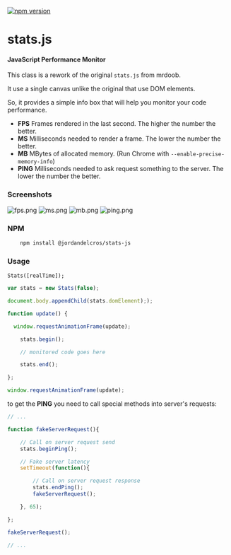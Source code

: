 [![npm version](https://badge.fury.io/js/%40jordandelcros%2Fstats-js.svg)](https://badge.fury.io/js/%40jordandelcros%2Fstats-js)

# stats.js #

#### JavaScript Performance Monitor ####

This class is a rework of the original `stats.js` from mrdoob.

It use a single canvas unlike the original that use DOM elements.

So, it provides a simple info box that will help you monitor your code performance.

* **FPS** Frames rendered in the last second. The higher the number the better.
* **MS** Milliseconds needed to render a frame. The lower the number the better.
* **MB** MBytes of allocated memory. (Run Chrome with `--enable-precise-memory-info`)
* **PING** Milliseconds needed to ask request something to the server. The lower the number the better.

### Screenshots ###

![fps.png](https://rawgit.com/JordanDelcros/stats-js/master/assets/screenshot-fps.png)
![ms.png](https://rawgit.com/JordanDelcros/stats-js/master/assets/screenshot-ms.png)
![mb.png](https://rawgit.com/JordanDelcros/stats-js/master/assets/screenshot-mb.png)
![ping.png](https://rawgit.com/JordanDelcros/stats-js/master/assets/screenshot-ping.png)

### NPM ###

```bash
	npm install @jordandelcros/stats-js
```

### Usage ###

`Stats([realTime]);`

```javascript
var stats = new Stats(false);

document.body.appendChild(stats.domElement););

function update() {

  window.requestAnimationFrame(update);

	stats.begin();

	// monitored code goes here

	stats.end();

};

window.requestAnimationFrame(update);
```

to get the **PING** you need to call special methods into server's requests:

```javascript
// ...

function fakeServerRequest(){

	// Call on server request send
	stats.beginPing();

	// Fake server latency
	setTimeout(function(){

		// Call on server request response
		stats.endPing();
		fakeServerRequest();

	}, 65);

};

fakeServerRequest();

// ...
```